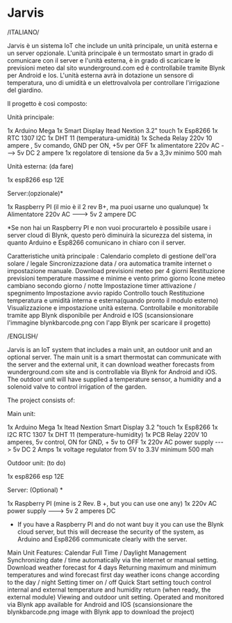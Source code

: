 # Jarvis

/ITALIANO/

Jarvis è un sistema IoT che include un unità  principale, un unità esterna e un server opzionale.
L'unità principale è un termostato smart in grado di comunicare con il server e l'unità esterna, è in grado di scaricare le previsioni meteo dal sito wunderground.com  ed è controllabile tramite Blynk per Android e Ios.
L'unità esterna avrà in dotazione un sensore di temperatura, uno di umidità e un elettrovalvola per controllare l'irrigazione del giardino.

Il progetto è così composto:

Unità principale:

1x Arduino Mega
1x Smart Display Itead Nextion 3.2" touch
1x Esp8266
1x RTC 1307 I2C
1x DHT 11 (temperatura-umidità)
1x Scheda Relay 220v 10 ampere , 5v comando, GND per ON, +5v per OFF
1x alimentatore 220v AC ---> 5v DC 2 ampere
1x regolatore di tensione da 5v a 3,3v minimo 500 mah


Unità esterna: (da fare)

1x esp8266 esp 12E


Server:(opzionale)*

1x Raspberry PI (il mio è il 2 rev B+, ma puoi usarne uno qualunque)
1x Alimentatore 220v AC ---> 5v 2 ampere DC


*Se non hai un Raspberry PI e non vuoi procurartelo è possibile usare i server cloud di Blynk, questo però diminuirà la sicurezza del sistema, in quanto Arduino e Esp8266 comunicano in chiaro con il server.

Caratteristiche unità principale :
Calendario completo di gestione dell'ora solare / legale
Sincronizzazione data / ora automatica tramite internet o impostazione manuale.
Download previsioni meteo per 4 giorni
Restituzione previsioni temperature massime e minime e vento primo giorno
Icone meteo cambiano secondo giorno / notte
Impostazione timer attivazione / spegnimento
Impostazione avvio rapido
Controllo touch
Restituzione temperatura e umidità interna e esterna(quando pronto il modulo esterno)
Visualizzazione e impostazione unità esterna.
Controllabile e monitorabile tramite app Blynk disponibile per Android e IOS (scansionsionare l'immagine blynkbarcode.png con l'app Blynk per scaricare il progetto)



/ENGLISH/

Jarvis is an IoT system that includes a main unit, an outdoor unit and an optional server.
The main unit is a smart thermostat can communicate with the server and the external unit, it can download weather forecasts from wunderground.com site and is controllable via Blynk for Android and iOS.
The outdoor unit will have supplied a temperature sensor, a humidity and a solenoid valve to control irrigation of the garden.

The project consists of:

Main unit:

1x Arduino Mega
1x Itead Nextion Smart Display 3.2 "touch
1x Esp8266
1x I2C RTC 1307
1x DHT 11 (temperature-humidity)
1x PCB Relay 220V 10 amperes, 5v control, ON for GND, + 5v to OFF
1x 220v AC power supply ---> 5v DC 2 Amps
1x voltage regulator from 5V to 3.3V minimum 500 mah


Outdoor unit: (to do)

1x esp8266 esp 12E


Server: (Optional) *

1x Raspberry PI (mine is 2 Rev. B +, but you can use one any)
1x 220v AC power supply ---> 5v 2 amperes DC


* If you have a Raspberry PI and do not want buy it you can use the Blynk cloud server, but this will decrease the security of the system, as Arduino and Esp8266 communicate clearly with the server.

Main Unit Features:
Calendar Full Time / Daylight Management
Synchronizing date / time automatically via the internet or manual setting.
Download weather forecast for 4 days
Returning maximum and minimum temperatures and wind forecast first day
weather icons change according to the day / night
Setting timer on / off
Quick Start setting
touch control
internal and external temperature and humidity return (when ready, the external module)
Viewing and outdoor unit setting.
Operated and monitored via Blynk app available for Android and IOS (scansionsionare the blynkbarcode.png image with Blynk app to download the project)
